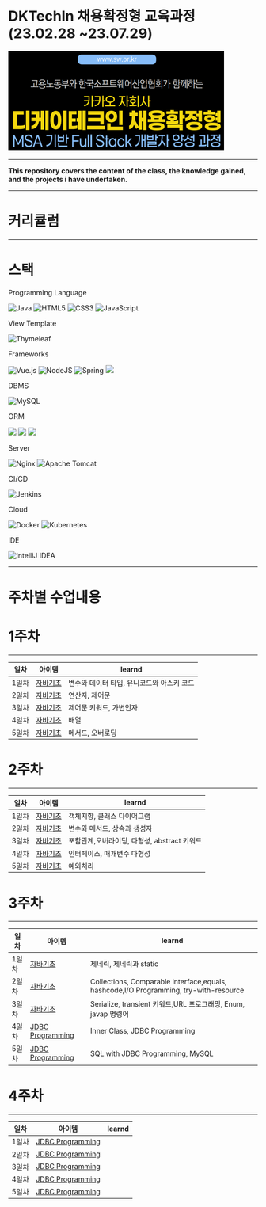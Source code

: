 
# DKTechIn 채용확정형 교육과정(23.02.28 ~23.07.29)
![img.png](img.png)

---
**This repository covers the content of the class, the knowledge gained, and the projects i have undertaken.**

---
# 커리큘럼  

---

# 스택

Programming Language

![Java](https://img.shields.io/badge/java-%23ED8B00.svg?style=for-the-badge&logo=java&logoColor=white)
![HTML5](https://img.shields.io/badge/html5-%23E34F26.svg?style=for-the-badge&logo=html5&logoColor=white)
![CSS3](https://img.shields.io/badge/css3-%231572B6.svg?style=for-the-badge&logo=css3&logoColor=white)
![JavaScript](https://img.shields.io/badge/javascript-%23323330.svg?style=for-the-badge&logo=javascript&logoColor=%23F7DF1E)

View Template

![Thymeleaf](https://img.shields.io/badge/Thymeleaf-%23005C0F.svg?style=for-the-badge&logo=Thymeleaf&logoColor=white)

Frameworks

![Vue.js](https://img.shields.io/badge/vuejs-%2335495e.svg?style=for-the-badge&logo=vuedotjs&logoColor=%234FC08D)
![NodeJS](https://img.shields.io/badge/node.js-6DA55F?style=for-the-badge&logo=node.js&logoColor=white)
![Spring](https://img.shields.io/badge/spring-%236DB33F.svg?style=for-the-badge&logo=spring&logoColor=white) 
<img src="https://img.shields.io/badge/springboot-6DB33F?style=for-the-badge&amp;logo=springboot&amp;logoColor=white"><br/>

DBMS

![MySQL](https://img.shields.io/badge/mysql-%2300f.svg?style=for-the-badge&logo=mysql&logoColor=white)

ORM

<img src="https://img.shields.io/badge/hibernate-59666C?style=for-the-badge&amp;logo=hibernate&amp;logoColor=white"> <img src="https://img.shields.io/badge/Jpa-FF0000?style=for-the-badge&amp;logo=Jpa&amp;logoColor=white"> <img src="https://img.shields.io/badge/Querydsl-0769AD?style=for-the-badge&amp;logo=Querydsl&amp;logoColor=white"><br/>

Server

![Nginx](https://img.shields.io/badge/nginx-%23009639.svg?style=for-the-badge&logo=nginx&logoColor=white)
![Apache Tomcat](https://img.shields.io/badge/apache%20tomcat-%23F8DC75.svg?style=for-the-badge&logo=apache-tomcat&logoColor=black)

CI/CD

![Jenkins](https://img.shields.io/badge/jenkins-%232C5263.svg?style=for-the-badge&logo=jenkins&logoColor=white)

Cloud

![Docker](https://img.shields.io/badge/docker-%230db7ed.svg?style=for-the-badge&logo=docker&logoColor=white)
![Kubernetes](https://img.shields.io/badge/kubernetes-%23326ce5.svg?style=for-the-badge&logo=kubernetes&logoColor=white)

IDE

![IntelliJ IDEA](https://img.shields.io/badge/IntelliJIDEA-000000.svg?style=for-the-badge&logo=intellij-idea&logoColor=white)

---
# 주차별 수업내용
# 1주차

---
| 일차  | 아이템                                                                | learnd                   |
|-----|--------------------------------------------------------------------|--------------------------|
| 1일차 | [자바기초](https://github.com/cofreeman/kosa/tree/main/src/week1/day1) | 변수와 데이터 타입, 유니코드와 아스키 코드 |
| 2일차 | [자바기초](https://github.com/cofreeman/kosa/tree/main/src/week1/day2) | 연산자, 제어문                 |
| 3일차 | [자바기초](https://github.com/cofreeman/kosa/tree/main/src/week1/day3) | 제어문 키워드, 가변인자            |
| 4일차 | [자바기초](https://github.com/cofreeman/kosa/tree/main/src/week1/day4) | 배열                       |
| 5일차 | [자바기초](https://github.com/cofreeman/kosa/tree/main/src/week1/day5) | 메서드, 오버로딩                |
# 2주차

---
| 일차  | 아이템                                                                | learnd                       |
|-----|--------------------------------------------------------------------|------------------------------|
| 1일차 | [자바기초](https://github.com/cofreeman/kosa/tree/main/src/week2/day1) | 객체지향, 클래스 다이어그램              |
| 2일차 | [자바기초](https://github.com/cofreeman/kosa/tree/main/src/week2/day2) | 변수와 메서드, 상속과 생성자             |
| 3일차 | [자바기초](https://github.com/cofreeman/kosa/tree/main/src/week2/day3) | 포함관계,오버라이딩, 다형성, abstract 키워드 |
| 4일차 | [자바기초](https://github.com/cofreeman/kosa/tree/main/src/week2/day4) | 인터페이스, 매개변수 다형성              |
| 5일차 | [자바기초](https://github.com/cofreeman/kosa/tree/main/src/week2/day5) | 예외처리                         |

# 3주차

---
| 일차  | 아이템                                                                            | learnd                                                                              |
|-----|--------------------------------------------------------------------------------|-------------------------------------------------------------------------------------|
| 1일차 | [자바기초](https://github.com/cofreeman/kosa/tree/main/src/week3/day1)             | 제네릭, 제네릭과 static                                                                    |
| 2일차 | [자바기초](https://github.com/cofreeman/kosa/tree/main/src/week3/day2)             | Collections, Comparable interface,equals, hashcode,I/O Programming, try-with-resource |
| 3일차 | [자바기초](https://github.com/cofreeman/kosa/tree/main/src/week3/day3)             | Serialize, transient 키워드,URL 프로그래밍, Enum, javap 명령어                                 |
| 4일차 | [JDBC Programming](https://github.com/cofreeman/kosa/tree/main/src/week3/day4) | Inner Class, JDBC Programming                                                       |
| 5일차 | [JDBC Programming](https://github.com/cofreeman/kosa/tree/main/src/week3/day5) | SQL with JDBC Programming, MySQL                                                    |

# 4주차

---
| 일차  | 아이템                                                                            |learnd|
|-----|--------------------------------------------------------------------------------|---|
| 1일차 | [JDBC Programming](https://github.com/cofreeman/kosa/tree/main/src/week4/day1) ||
| 2일차 | [JDBC Programming](https://github.com/cofreeman/kosa/tree/main/src/week4/day2) ||
| 3일차 | [JDBC Programming](https://github.com/cofreeman/kosa/tree/main/src/week4/day3) ||
| 4일차 | [JDBC Programming](https://github.com/cofreeman/kosa/tree/main/src/week4/day4) ||
| 5일차 | [JDBC Programming](https://github.com/cofreeman/kosa/tree/main/src/week4/day5) ||
